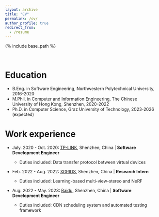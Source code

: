 ```yaml
---
layout: archive
title: "CV"
permalink: /cv/
author_profile: true
redirect_from:
  - /resume
---
```


{% include base_path %}

<br>

Education
======
* B.Eng. in Software Engineering, Northwestern Polytechnical University, 2016-2020
* M.Phil. in Computer and Information Engineering, The Chinese University of Hong Kong, Shenzhen, 2020-2022
* Ph.D. in Computer Science, Graz University of Technology, 2023-2026 (expected)

Work experience
======
* July. 2020 - Oct. 2020: [TP-LINK](https://www.tp-link.com/en/), Shenzhen, China \| **Software Development Engineer**
  * Duties included: Data transfer protocol between virtual devices

* Feb. 2022 - Aug. 2022: [XGRIDS](https://www.xgrids.cn/), Shenzhen, China \| **Research Intern**
  * Duties included: Learning-based multi-view-stereo and NeRF

* Aug. 2022 - May. 2023: [Baidu](https://intl.cloud.baidu.com/), Shenzhen, China \| **Software Development Engineer**
  * Duties included: CDN scheduling system and automated testing framework

<!-- Talks
======
  <ul>{% for post in site.talks %}
    {% include archive-single-talk-cv.html %}
  {% endfor %}</ul>
  
Teaching
======
  <ul>{% for post in site.teaching %}
    {% include archive-single-cv.html %}
  {% endfor %}</ul> -->
